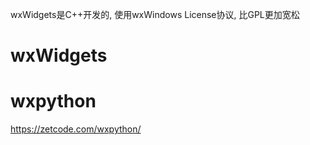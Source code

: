 



wxWidgets是C++开发的, 使用wxWindows License协议, 比GPL更加宽松

# wxWidgets



















# wxpython

https://zetcode.com/wxpython/






